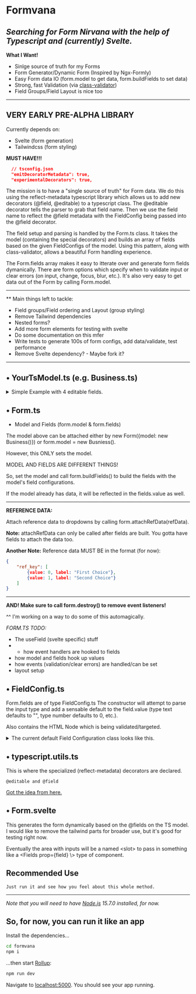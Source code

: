 # Formvana

_**Searching for Form Nirvana with the help of Typescript and (currently) Svelte.**_
----


**What I Want!**

- Sinlge source of truth for my Forms
- Form Generator/Dynamic Form (Inspired by Ngx-Formly)
- Easy Form data IO (form.model to get data, form.buildFields to set data)
- Strong, fast Validation (via [class-validator](https://github.com/typestack/class-validator))
- Field Groups/Field Layout is nice too

---

## VERY EARLY PRE-ALPHA LIBRARY

Currently depends on:

- Svelte (form generation)
- Tailwindcss (form styling)

**MUST HAVE!!!**

```json
  // tsconfig.json
  "emitDecoratorMetadata": true,
  "experimentalDecorators": true,
```

The mission is to have a "single source of truth" for Form data.
We do this using the reflect-metadata typescript library which allows us to add new decorators (@field, @editable) to a typescript class.
The @editable decorator tells the parser to grab that field name.
Then we use the field name to reflect the @field metadata with the FieldConfig being passed into the @field decorator.

The field setup and parsing is handled by the Form.ts class.
It takes the model (containing the special decorators) and builds an array of fields based on the given FieldConfigs of the model.
Using this pattern, along with class-validator, allows a beautiful Form handling experience.

The Form.fields array makes it easy to itterate over and generate form fields dymanically. There are form options which specify when to validate input or clear errors (on input, change, focus, blur, etc.).
It's also very easy to get data out of the Form by calling Form.model.

---

\*\* Main things left to tackle:

- Field groups/Field ordering and Layout (group styling)
- Remove Tailwind dependencies
- Nested forms?
- Add more form elements for testing with svelte
- Do some documentation on this mfer
- Write tests to generate 100s of form configs, add data/validate, test performance
- Remove Svelte dependency? - Maybe fork it?


----
## &bull; YourTsModel.ts (e.g. Business.ts)

<details>

<summary>Simple Example with 4 editable fields.</summary>

```ts
// Business.ts
import { Length, IsEmail, IsString } from "class-validator";
import { editable, field } from "../typescript.utils";
import { FieldConfig } from "../FieldConfig";

class Business {
  id: string;

  @editable
  @Length(10, 90)
  @IsString()
  @field(
    new FieldConfig({
      el: "input",
      type: "text",
      label: "Business Name",
      required: true,
      classname: "col-span-4 sm:col-span-2",
      attributes: { placeholder: "Business Name" },
    })
  )
  name: string = "";

  @editable
  @IsEmail()
  @field(
    new FieldConfig({
      el: "input",
      type: "email",
      label: "Email Address",
      required: true,
      classname: "col-span-4 sm:col-span-2",
      attributes: { placeholder: "Email Address" },
    })
  )
  email: string = "";

  @editable
  @Length(10, 240)
  @field(
    new FieldConfig({
      el: "textarea",
      type: "text",
      label: "Description",
      required: true,
      classname: "col-span-4 sm:col-span-2",
      attributes: { placeholder: "Description" },
    })
  )
  description: string = "";
  avatar_url: string = "";

  // Address
  address_1: string = "";
  address_2: string = "";
  city: string = "";
  state: string = "";
  zip: string = "";

  @editable
  @IsString()
  @field(
    new FieldConfig({
      el: "select",
      type: "select",
      label: "Business Status",
      required: true,
      classname: "col-span-4 sm:col-span-2",
      ref_key: "business_statuses",
    })
  )
  status;
}
```

</details>



## &bull; Form.ts

- Model and Fields (form.model & form.fields)

The model above can be attached either by new Form({model: new Business()}) or form.model = new Busniess().

However, this ONLY sets the model.

MODEL AND FIELDS ARE DIFFERENT THINGS!

So, set the model and call form.buildFields() to build the fields with the model's field configurations.

If the model already has data, it will be reflected in the fields.value as well.

---
**REFERENCE DATA:**

Attach reference data to dropdowns by calling form.attachRefData(refData).

**Note:** attachRefData can only be called after fields are built. You gotta have fields to attach the data too.

**Another Note:** Reference data MUST BE in the format (for now):

```json
{
	"ref_key": [
		{value: 0, label: "First Choice"},
		{value: 1, label: "Second Choice"}
	]
}
```
---

**AND! Make sure to call form.destroy() to remove event listeners!**

^^ I'm working on a way to do some of this automagically.


_FORM.TS TODO:_

- The useField (svelte specific) stuff
- - how event handlers are hooked to fields
- how model and fields hook up values
- how events (validation/clear errors) are handled/can be set
- layout setup



## &bull; FieldConfig.ts

Form.fields are of type FieldConfig.ts
The constructor will attempt to parse the input type and add a sensable default to the field.value (type text defaults to "", type number defaults to 0, etc.).

Also contains the HTML Node which is being validated/targeted.

<details> 

<summary>The current default Field Configuration class looks like this.</summary>

```ts
class FieldConfig {
  constructor(init?: Partial<FieldConfig>) {
    Object.assign(this, init);
    this.attributes["type"] = this.type;

    if (
      this.type === "text" ||
      this.type === "email" ||
      this.type === "password" ||
      this.type === "string"
    ) {
      this.value.set("");
    }

    if (this.type === "number") {
      this.value.set(0);
    }

    if (this.type === "decimal") {
      this.value.set(0.0);
    }

    if (this.type === "boolean" || this.type === "choice") {
      this.value.set(false);
    }

    if (this.el === "select" || this.el === "dropdown") {
      this.options = [];
    }
  }

  //! DO NOT SET NAME. IT'S SET AUTOMATICALLY BY FORM.TS!
  name: string;
  node: HTMLElement;
  el: string; // Element to render in your frontend
  type: string = "text"; // Defaults to text
  label: string;
  classname: string;
  required: boolean = false;
  hint?: string;

  value: Writable<any> = writable(null);

  options?: any[];
  ref_key?: string; // Reference data key

  group?: FieldGroup;

  /**
   * * String array of things like:
   * -- type="text || email || password || whatever"
   * -- class='input class'
   * -- disabled
   * -- title='input title'
   * -- etc.
   */
  attributes: object = {};

  /**
   * Validation Errors!
   */
  errors: Writable<ValidationError> = writable(null);

  clearValue = () => {
    this.value.set(null);
  };

  clearErrors = () => {
    this.errors.set(null);
  };

  clear = () => {
    this.clearValue();
    this.clearErrors();
  };
}
```

</details>



## &bull; typescript.utils.ts

This is where the specialized (reflect-metadata) decorators are declared. 

```
@editable and @field
```

[Got the idea from here.](https://www.meziantou.net/generate-an-html-form-from-an-object-in-typescript.htm)


## &bull; Form.svelte

This generates the form dynamically based on the @fields on the TS model. I would like to remove the tailwind parts for broader use, but it's good for testing right now.

Eventually the area with inputs will be a named \<slot\> to pass in something like a \<Fields prop={field} \\> type of component.


## Recommended Use

```commands go here
Just run it and see how you feel about this whole method.

```

---

*Note that you will need to have [Node.js](https://nodejs.org) 15.7.0 installed, for now.*

## So, for now, you can run it like an app

Install the dependencies...

```bash
cd formvana
npm i
```

...then start [Rollup](https://rollupjs.org):

```bash
npm run dev
```

Navigate to [localhost:5000](http://localhost:5000). You should see your app running.
